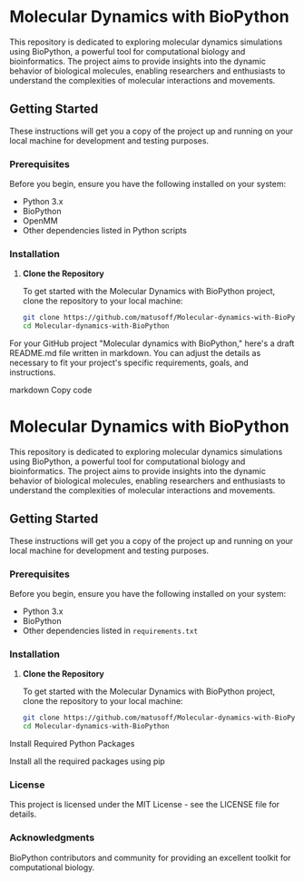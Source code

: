 # Molecular Dynamics with BioPython

This repository is dedicated to exploring molecular dynamics simulations using BioPython, a powerful tool for computational biology and bioinformatics. The project aims to provide insights into the dynamic behavior of biological molecules, enabling researchers and enthusiasts to understand the complexities of molecular interactions and movements.

## Getting Started

These instructions will get you a copy of the project up and running on your local machine for development and testing purposes.

### Prerequisites

Before you begin, ensure you have the following installed on your system:
- Python 3.x
- BioPython
- OpenMM
- Other dependencies listed in Python scripts

### Installation

1. **Clone the Repository**

   To get started with the Molecular Dynamics with BioPython project, clone the repository to your local machine:

   ```bash
   git clone https://github.com/matusoff/Molecular-dynamics-with-BioPython.git
   cd Molecular-dynamics-with-BioPython


For your GitHub project "Molecular dynamics with BioPython," here's a draft README.md file written in markdown. You can adjust the details as necessary to fit your project's specific requirements, goals, and instructions.

markdown
Copy code
# Molecular Dynamics with BioPython

This repository is dedicated to exploring molecular dynamics simulations using BioPython, a powerful tool for computational biology and bioinformatics. The project aims to provide insights into the dynamic behavior of biological molecules, enabling researchers and enthusiasts to understand the complexities of molecular interactions and movements.

## Getting Started

These instructions will get you a copy of the project up and running on your local machine for development and testing purposes.

### Prerequisites

Before you begin, ensure you have the following installed on your system:
- Python 3.x
- BioPython
- Other dependencies listed in `requirements.txt`

### Installation

1. **Clone the Repository**

   To get started with the Molecular Dynamics with BioPython project, clone the repository to your local machine:

   ```bash
   git clone https://github.com/matusoff/Molecular-dynamics-with-BioPython.git
   cd Molecular-dynamics-with-BioPython
Install Required Python Packages

Install all the required packages using pip

### License
This project is licensed under the MIT License - see the LICENSE file for details.

### Acknowledgments
BioPython contributors and community for providing an excellent toolkit for computational biology.
